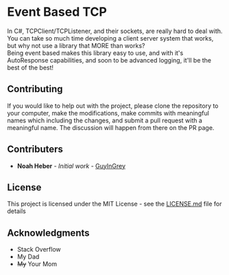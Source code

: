 # Event Based TCP

In C#, TCPClient/TCPListener, and their sockets, are really hard to deal with. You can take so much time developing a client server system that works, but why not use a library that MORE than works?  
Being event based makes this library easy to use, and with it's AutoResponse capabilities, and soon to be advanced logging, it'll be the best of the best!

## Contributing

If you would like to help out with the project, please clone the repository to your computer, make the modifications, make commits with meaningful names which including the changes, and submit a pull request with a meaningful name. The discussion will happen from there on the PR page.

## Contributers

* **Noah Heber** - *Initial work* - [GuyInGrey](https://github.com/GuyInGrey)

## License

This project is licensed under the MIT License - see the [LICENSE.md](LICENSE.md) file for details

## Acknowledgments

* Stack Overflow
* My Dad
* ~~My~~ Your Mom
